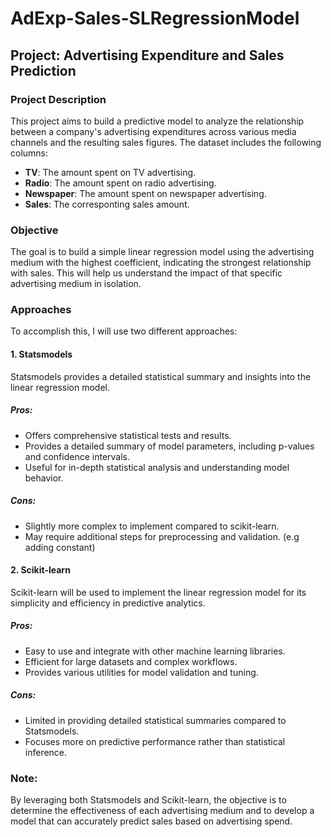 # AdExp-Sales-SLRegressionModel

## Project: Advertising Expenditure and Sales Prediction

### Project Description
This project aims to build a predictive model to analyze the relationship between a company's advertising expenditures across various media channels and the resulting sales figures. The dataset includes the following columns:

- **TV**: The amount spent on TV advertising.
- **Radio**: The amount spent on radio advertising.
- **Newspaper**: The amount spent on newspaper advertising.
- **Sales**: The corresponting sales amount.

### Objective
The goal is to build a simple linear regression model using the advertising medium with the highest coefficient, indicating the strongest relationship with sales. This will help us understand the impact of that specific advertising medium in isolation.

### Approaches
To accomplish this, I will use two different approaches:

#### 1. Statsmodels
Statsmodels provides a detailed statistical summary and insights into the linear regression model.

##### Pros:
- Offers comprehensive statistical tests and results.
- Provides a detailed summary of model parameters, including p-values and confidence intervals.
- Useful for in-depth statistical analysis and understanding model behavior.

##### Cons:
- Slightly more complex to implement compared to scikit-learn.
- May require additional steps for preprocessing and validation. (e.g adding constant)

#### 2. Scikit-learn
Scikit-learn will be used to implement the linear regression model for its simplicity and efficiency in predictive analytics.

##### Pros:
- Easy to use and integrate with other machine learning libraries.
- Efficient for large datasets and complex workflows.
- Provides various utilities for model validation and tuning.

##### Cons:
- Limited in providing detailed statistical summaries compared to Statsmodels.
- Focuses more on predictive performance rather than statistical inference.

### Note:
By leveraging both Statsmodels and Scikit-learn, the objective is to determine the effectiveness of each advertising medium and to develop a model that can accurately predict sales based on advertising spend. 

